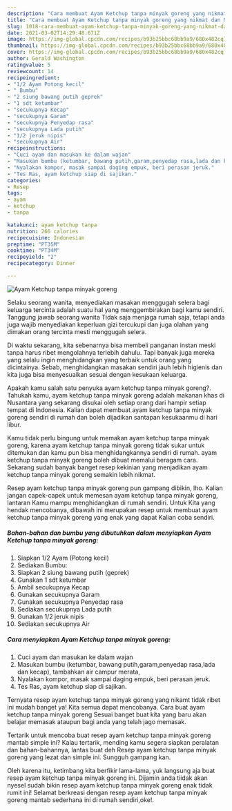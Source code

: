 ```yaml
---
description: "Cara membuat Ayam Ketchup tanpa minyak goreng yang nikmat dan Mudah Dibuat"
title: "Cara membuat Ayam Ketchup tanpa minyak goreng yang nikmat dan Mudah Dibuat"
slug: 1018-cara-membuat-ayam-ketchup-tanpa-minyak-goreng-yang-nikmat-dan-mudah-dibuat
date: 2021-03-02T14:29:48.671Z
image: https://img-global.cpcdn.com/recipes/b93b25bbc68bb9a9/680x482cq70/ayam-ketchup-tanpa-minyak-goreng-foto-resep-utama.jpg
thumbnail: https://img-global.cpcdn.com/recipes/b93b25bbc68bb9a9/680x482cq70/ayam-ketchup-tanpa-minyak-goreng-foto-resep-utama.jpg
cover: https://img-global.cpcdn.com/recipes/b93b25bbc68bb9a9/680x482cq70/ayam-ketchup-tanpa-minyak-goreng-foto-resep-utama.jpg
author: Gerald Washington
ratingvalue: 5
reviewcount: 14
recipeingredient:
- "1/2 Ayam Potong kecil"
- " Bumbu"
- "2 siung bawang putih geprek"
- "1 sdt ketumbar"
- "secukupnya Kecap"
- "secukupnya Garam"
- "secukupnya Penyedap rasa"
- "secukupnya Lada putih"
- "1/2 jeruk nipis"
- "secukupnya Air"
recipeinstructions:
- "Cuci ayam dan masukan ke dalam wajan"
- "Masukan bumbu (ketumbar, bawang putih,garam,penyedap rasa,lada dan kecap), tambahkan air campur merata,"
- "Nyalakan kompor, masak sampai daging empuk, beri perasan jeruk."
- "Tes Ras, ayam ketchup siap di sajikan."
categories:
- Resep
tags:
- ayam
- ketchup
- tanpa

katakunci: ayam ketchup tanpa 
nutrition: 266 calories
recipecuisine: Indonesian
preptime: "PT35M"
cooktime: "PT34M"
recipeyield: "2"
recipecategory: Dinner

---
```



![Ayam Ketchup tanpa minyak goreng](https://img-global.cpcdn.com/recipes/b93b25bbc68bb9a9/680x482cq70/ayam-ketchup-tanpa-minyak-goreng-foto-resep-utama.jpg)

Selaku seorang wanita, menyediakan masakan menggugah selera bagi keluarga tercinta adalah suatu hal yang menggembirakan bagi kamu sendiri. Tanggung jawab seorang  wanita Tidak saja menjaga rumah saja, tetapi anda juga wajib menyediakan keperluan gizi tercukupi dan juga olahan yang dimakan orang tercinta mesti menggugah selera.

Di waktu  sekarang, kita sebenarnya bisa membeli panganan instan meski tanpa harus ribet mengolahnya terlebih dahulu. Tapi banyak juga mereka yang selalu ingin menghidangkan yang terbaik untuk orang yang dicintainya. Sebab, menghidangkan masakan sendiri jauh lebih higienis dan kita juga bisa menyesuaikan sesuai dengan kesukaan keluarga. 



Apakah kamu salah satu penyuka ayam ketchup tanpa minyak goreng?. Tahukah kamu, ayam ketchup tanpa minyak goreng adalah makanan khas di Nusantara yang sekarang disukai oleh setiap orang dari hampir setiap tempat di Indonesia. Kalian dapat membuat ayam ketchup tanpa minyak goreng sendiri di rumah dan boleh dijadikan santapan kesukaanmu di hari libur.

Kamu tidak perlu bingung untuk memakan ayam ketchup tanpa minyak goreng, karena ayam ketchup tanpa minyak goreng tidak sukar untuk ditemukan dan kamu pun bisa menghidangkannya sendiri di rumah. ayam ketchup tanpa minyak goreng boleh dibuat memalui beragam cara. Sekarang sudah banyak banget resep kekinian yang menjadikan ayam ketchup tanpa minyak goreng semakin lebih nikmat.

Resep ayam ketchup tanpa minyak goreng pun gampang dibikin, lho. Kalian jangan capek-capek untuk memesan ayam ketchup tanpa minyak goreng, lantaran Kamu mampu menghidangkan di rumah sendiri. Untuk Kita yang hendak mencobanya, dibawah ini merupakan resep untuk membuat ayam ketchup tanpa minyak goreng yang enak yang dapat Kalian coba sendiri.

<!--inarticleads1-->

##### Bahan-bahan dan bumbu yang dibutuhkan dalam menyiapkan Ayam Ketchup tanpa minyak goreng:

1. Siapkan 1/2 Ayam (Potong kecil)
1. Sediakan  Bumbu:
1. Siapkan 2 siung bawang putih (geprek)
1. Gunakan 1 sdt ketumbar
1. Ambil secukupnya Kecap
1. Gunakan secukupnya Garam
1. Gunakan secukupnya Penyedap rasa
1. Sediakan secukupnya Lada putih
1. Gunakan 1/2 jeruk nipis
1. Sediakan secukupnya Air




<!--inarticleads2-->

##### Cara menyiapkan Ayam Ketchup tanpa minyak goreng:

1. Cuci ayam dan masukan ke dalam wajan
1. Masukan bumbu (ketumbar, bawang putih,garam,penyedap rasa,lada dan kecap), tambahkan air campur merata,
1. Nyalakan kompor, masak sampai daging empuk, beri perasan jeruk.
1. Tes Ras, ayam ketchup siap di sajikan.




Ternyata resep ayam ketchup tanpa minyak goreng yang nikamt tidak ribet ini mudah banget ya! Kita semua dapat mencobanya. Cara buat ayam ketchup tanpa minyak goreng Sesuai banget buat kita yang baru akan belajar memasak ataupun bagi anda yang telah jago memasak.

Tertarik untuk mencoba buat resep ayam ketchup tanpa minyak goreng mantab simple ini? Kalau tertarik, mending kamu segera siapkan peralatan dan bahan-bahannya, lantas buat deh Resep ayam ketchup tanpa minyak goreng yang lezat dan simple ini. Sungguh gampang kan. 

Oleh karena itu, ketimbang kita berfikir lama-lama, yuk langsung aja buat resep ayam ketchup tanpa minyak goreng ini. Dijamin anda tiidak akan nyesel sudah bikin resep ayam ketchup tanpa minyak goreng enak tidak rumit ini! Selamat berkreasi dengan resep ayam ketchup tanpa minyak goreng mantab sederhana ini di rumah sendiri,oke!.

